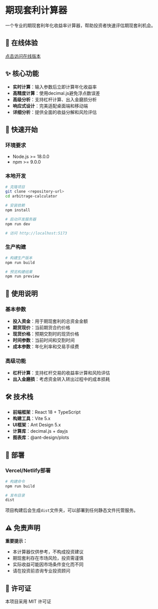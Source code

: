 # 期现套利计算器

一个专业的期现套利年化收益率计算器，帮助投资者快速评估期现套利机会。

## 🔗 在线体验

[点击访问在线版本](https://fsac.jingsheng.dev)

## ✨ 核心功能

- **实时计算**：输入参数后立即计算年化收益率
- **高精度计算**：使用decimal.js避免浮点数误差  
- **高级分析**：支持杠杆计算、出入金磨损分析
- **响应式设计**：完美适配桌面端和移动端
- **详细分析**：提供全面的收益分解和风险评估

## 🚀 快速开始

### 环境要求
- Node.js >= 18.0.0
- npm >= 9.0.0

### 本地开发
```bash
# 克隆项目
git clone <repository-url>
cd arbitrage-calculator

# 安装依赖
npm install

# 启动开发服务器
npm run dev

# 访问 http://localhost:5173
```

### 生产构建
```bash
# 构建生产版本
npm run build

# 预览构建结果
npm run preview
```

## 📖 使用说明

### 基本参数
- **投入资金**：用于期现套利的总资金金额
- **期货现价**：当前期货合约价格
- **现货价格**：预期交割时的现货价格
- **时间参数**：当前时间和交割时间
- **成本参数**：年化利率和交易手续费

### 高级功能
- **杠杆计算**：支持杠杆交易的收益率计算和风险评估
- **出入金磨损**：考虑资金转入转出过程中的成本损耗

## 🛠️ 技术栈

- **前端框架**：React 18 + TypeScript
- **构建工具**：Vite 5.x
- **UI框架**：Ant Design 5.x  
- **计算库**：decimal.js + dayjs
- **图表库**：@ant-design/plots

## 🚀 部署

### Vercel/Netlify部署
```bash
# 构建命令
npm run build

# 发布目录
dist
```

项目构建后会生成`dist`文件夹，可以部署到任何静态文件托管服务。

## ⚠️ 免责声明

**重要提示：**
- 本计算器仅供参考，不构成投资建议
- 期现套利存在市场风险，投资需谨慎
- 实际收益可能因市场条件变化而不同
- 请在投资前咨询专业投资顾问

## 📄 许可证

本项目采用 MIT 许可证